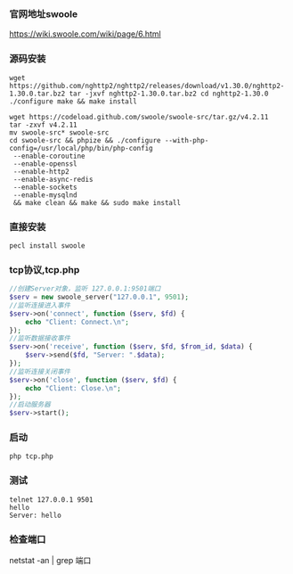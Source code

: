 ### 官网地址swoole
https://wiki.swoole.com/wiki/page/6.html

### 源码安装
```shell
wget https://github.com/nghttp2/nghttp2/releases/download/v1.30.0/nghttp2-1.30.0.tar.bz2 tar -jxvf nghttp2-1.30.0.tar.bz2 cd nghttp2-1.30.0 ./configure make && make install

wget https://codeload.github.com/swoole/swoole-src/tar.gz/v4.2.11
tar -zxvf v4.2.11
mv swoole-src* swoole-src
cd swoole-src && phpize && ./configure --with-php-config=/usr/local/php/bin/php-config
 --enable-coroutine
 --enable-openssl  
 --enable-http2  
 --enable-async-redis
 --enable-sockets
 --enable-mysqlnd
 && make clean && make && sudo make install
```

### 直接安装
```shell
pecl install swoole
```

### tcp协议,tcp.php
```php
//创建Server对象，监听 127.0.0.1:9501端口
$serv = new swoole_server("127.0.0.1", 9501);
//监听连接进入事件
$serv->on('connect', function ($serv, $fd) {  
    echo "Client: Connect.\n";
});
//监听数据接收事件
$serv->on('receive', function ($serv, $fd, $from_id, $data) {
    $serv->send($fd, "Server: ".$data);
});
//监听连接关闭事件
$serv->on('close', function ($serv, $fd) {
    echo "Client: Close.\n";
});
//启动服务器
$serv->start();
```

### 启动
```shell
php tcp.php
```

### 测试
```shell
telnet 127.0.0.1 9501
hello
Server: hello
```

### 检查端口
netstat -an | grep 端口
